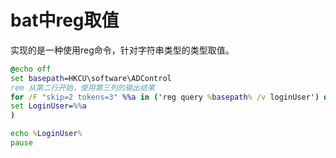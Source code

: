# bat中reg取值

实现的是一种使用reg命令，针对字符串类型的类型取值。

```bat
@echo off
set basepath=HKCU\software\ADControl
rem 从第二行开始，使用第三列的输出结果
for /F "skip=2 tokens=3" %%a in ('reg query %basepath% /v loginUser') do (
set LoginUser=%%a
)

echo %LoginUser%
pause
```

